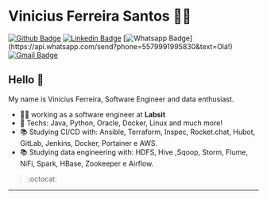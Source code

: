 # Vinicius Ferreira Santos :man_technologist:

[![Github Badge](https://img.shields.io/badge/-Github-000?style=flat-square&logo=Github&logoColor=white&link=https://github.com/vyniciuss)](https://github.com/vyniciuss)
[![Linkedin Badge](https://img.shields.io/badge/-LinkedIn-blue?style=flat-square&logo=Linkedin&logoColor=white&link=https://www.linkedin.com/in/vinicius-ferreira-software/)](https://www.linkedin.com/in/vinicius-ferreira-software/)
[![Whatsapp Badge](https://img.shields.io/badge/-Whatsapp-4CA143?style=flat-square&labelColor=4CA143&logo=whatsapp&logoColor=white&link=https://api.whatsapp.com/send?phone=5579991995830&text=Olá!)](https://api.whatsapp.com/send?phone=5579991995830&text=Olá!)
[![Gmail Badge](https://img.shields.io/badge/-Gmail-c14438?style=flat-square&logo=Gmail&logoColor=white&link=mailto:vyniciuss@gmail.com)](mailto:vyniciuss@gmail.com)

## Hello 👋

My name is Vinicius Ferreira, Software Engineer and data enthusiast.

- :office_worker: working as a software engineer at **Labsit**
- :blue_heart: Techs: Java, Python, Oracle, Docker, Linux and much more!
- :books: Studying CI/CD with: Ansible, Terraform, Inspec, Rocket.chat, Hubot, GitLab, Jenkins, Docker, Portainer e AWS.
- :books: Studying data engineering with: HDFS, Hive ,Sqoop, Storm, Flume, NiFi, Spark, HBase, Zookeeper e Airflow.

> :octocat:

---
